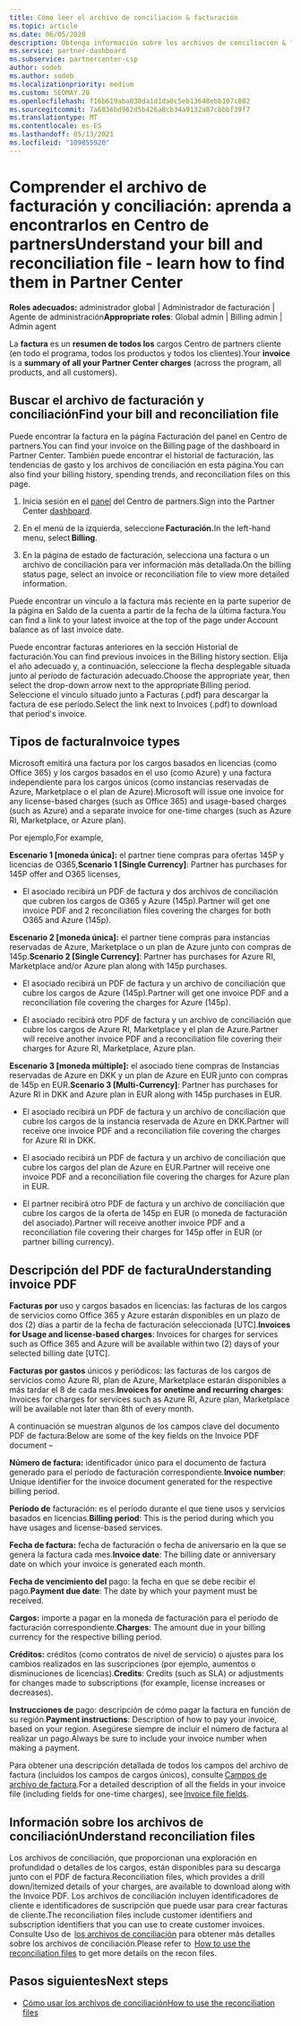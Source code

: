 ```yaml
---
title: Cómo leer el archivo de conciliación & facturación
ms.topic: article
ms.date: 06/05/2020
description: Obtenga información sobre los archivos de conciliación & factura. La factura muestra Centro de partners cargos en el programa, los productos y los clientes durante ese período mensual.
ms.service: partner-dashboard
ms.subservice: partnercenter-csp
author: sodeb
ms.author: sodeb
ms.localizationpriority: medium
ms.custom: SEOMAY.20
ms.openlocfilehash: f16b619aba838da1d1da0c5eb13648ebb107c802
ms.sourcegitcommit: 7a6836bd962d5b426a8cb34a9132a87cbbbf39f7
ms.translationtype: MT
ms.contentlocale: es-ES
ms.lasthandoff: 05/13/2021
ms.locfileid: "109855920"
---
```

# <a name="understand-your-bill-and-reconciliation-file---learn-how-to-find-them-in-partner-center"></a><span data-ttu-id="6b6c4-104">Comprender el archivo de facturación y conciliación: aprenda a encontrarlos en Centro de partners</span><span class="sxs-lookup"><span data-stu-id="6b6c4-104">Understand your bill and reconciliation file - learn how to find them in Partner Center</span></span>


<span data-ttu-id="6b6c4-105">**Roles adecuados:** administrador global | Administrador de facturación | Agente de administración</span><span class="sxs-lookup"><span data-stu-id="6b6c4-105">**Appropriate roles**: Global admin | Billing admin | Admin agent</span></span>


<span data-ttu-id="6b6c4-106">La **factura** es un **resumen de todos los** cargos Centro de partners cliente (en todo el programa, todos los productos y todos los clientes).</span><span class="sxs-lookup"><span data-stu-id="6b6c4-106">Your **invoice** is a **summary of all your Partner Center charges** (across the program, all products, and all customers).</span></span> 

## <a name="find-your-bill-and-reconciliation-file"></a><span data-ttu-id="6b6c4-107">Buscar el archivo de facturación y conciliación</span><span class="sxs-lookup"><span data-stu-id="6b6c4-107">Find your bill and reconciliation file</span></span> 

<span data-ttu-id="6b6c4-108">Puede encontrar la factura en la página Facturación del panel en Centro de partners.</span><span class="sxs-lookup"><span data-stu-id="6b6c4-108">You can find your invoice on the Billing page of the dashboard in Partner Center.</span></span> <span data-ttu-id="6b6c4-109">También puede encontrar el historial de facturación, las tendencias de gasto y los archivos de conciliación en esta página.</span><span class="sxs-lookup"><span data-stu-id="6b6c4-109">You can also find your billing history, spending trends, and reconciliation files on this page.</span></span> 

1. <span data-ttu-id="6b6c4-110">Inicia sesión en el [panel](https://partner.microsoft.com/dashboard/home) del Centro de partners.</span><span class="sxs-lookup"><span data-stu-id="6b6c4-110">Sign into the Partner Center [dashboard](https://partner.microsoft.com/dashboard/home).</span></span> 

2. <span data-ttu-id="6b6c4-111">En el menú de la izquierda, seleccione **Facturación.**</span><span class="sxs-lookup"><span data-stu-id="6b6c4-111">In the left-hand menu, select **Billing**.</span></span> 

3. <span data-ttu-id="6b6c4-112">En la página de estado de facturación, selecciona una factura o un archivo de conciliación para ver información más detallada.</span><span class="sxs-lookup"><span data-stu-id="6b6c4-112">On the billing status page, select an invoice or reconciliation file to view more detailed information.</span></span> 

<span data-ttu-id="6b6c4-113">Puede encontrar un vínculo a la factura más reciente en la parte superior de la página en Saldo de la cuenta a partir de la fecha de la última factura.</span><span class="sxs-lookup"><span data-stu-id="6b6c4-113">You can find a link to your latest invoice at the top of the page under Account balance as of last invoice date.</span></span> 

<span data-ttu-id="6b6c4-114">Puede encontrar facturas anteriores en la sección Historial de facturación.</span><span class="sxs-lookup"><span data-stu-id="6b6c4-114">You can find previous invoices in the Billing history section.</span></span> <span data-ttu-id="6b6c4-115">Elija el año adecuado y, a continuación, seleccione la flecha desplegable situada junto al período de facturación adecuado.</span><span class="sxs-lookup"><span data-stu-id="6b6c4-115">Choose the appropriate year, then select the drop-down arrow next to the appropriate Billing period.</span></span> <span data-ttu-id="6b6c4-116">Seleccione el vínculo situado junto a Facturas (.pdf) para descargar la factura de ese período.</span><span class="sxs-lookup"><span data-stu-id="6b6c4-116">Select the link next to Invoices (.pdf) to download that period's invoice.</span></span> 

## <a name="invoice-types"></a><span data-ttu-id="6b6c4-117">Tipos de factura</span><span class="sxs-lookup"><span data-stu-id="6b6c4-117">Invoice types</span></span>

<span data-ttu-id="6b6c4-118">Microsoft emitirá una factura por los cargos basados en licencias (como Office 365) y los cargos basados en el uso (como Azure) y una factura independiente para los cargos únicos (como instancias reservadas de Azure, Marketplace o el plan de Azure).</span><span class="sxs-lookup"><span data-stu-id="6b6c4-118">Microsoft will issue one invoice for any license-based charges (such as Office 365) and usage-based charges (such as Azure) and a separate invoice for one-time charges (such as Azure RI, Marketplace, or Azure plan).</span></span>

<span data-ttu-id="6b6c4-119">Por ejemplo,</span><span class="sxs-lookup"><span data-stu-id="6b6c4-119">For example,</span></span>  

<span data-ttu-id="6b6c4-120">**Escenario 1 [moneda única]:** el partner tiene compras para ofertas 145P y licencias de O365,</span><span class="sxs-lookup"><span data-stu-id="6b6c4-120">**Scenario 1 [Single Currency]**: Partner has purchases for 145P offer and O365 licenses,</span></span>  

- <span data-ttu-id="6b6c4-121">El asociado recibirá un PDF de factura y dos archivos de conciliación que cubren los cargos de O365 y Azure (145p).</span><span class="sxs-lookup"><span data-stu-id="6b6c4-121">Partner will get one invoice PDF and 2 reconciliation files covering the charges for both O365 and Azure (145p).</span></span>  

<span data-ttu-id="6b6c4-122">**Escenario 2 [moneda única]:** el partner tiene compras para instancias reservadas de Azure, Marketplace o un plan de Azure junto con compras de 145p.</span><span class="sxs-lookup"><span data-stu-id="6b6c4-122">**Scenario 2 [Single Currency]**: Partner has purchases for Azure RI, Marketplace and/or Azure plan along with 145p purchases.</span></span>

- <span data-ttu-id="6b6c4-123">El asociado recibirá un PDF de factura y un archivo de conciliación que cubre los cargos de Azure (145p).</span><span class="sxs-lookup"><span data-stu-id="6b6c4-123">Partner will get one invoice PDF and a reconciliation file covering the charges for Azure (145p).</span></span> 

- <span data-ttu-id="6b6c4-124">El asociado recibirá otro PDF de factura y un archivo de conciliación que cubre los cargos de Azure RI, Marketplace y el plan de Azure.</span><span class="sxs-lookup"><span data-stu-id="6b6c4-124">Partner will receive another invoice PDF and a reconciliation file covering their charges for Azure RI, Marketplace, Azure plan.</span></span> 

<span data-ttu-id="6b6c4-125">**Escenario 3 [moneda múltiple]:** el asociado tiene compras de Instancias reservadas de Azure en DKK y un plan de Azure en EUR junto con compras de 145p en EUR.</span><span class="sxs-lookup"><span data-stu-id="6b6c4-125">**Scenario 3 [Multi-Currency]**: Partner has purchases for Azure RI in DKK and Azure plan in EUR along with 145p purchases in EUR.</span></span>

- <span data-ttu-id="6b6c4-126">El asociado recibirá un PDF de factura y un archivo de conciliación que cubre los cargos de la instancia reservada de Azure en DKK.</span><span class="sxs-lookup"><span data-stu-id="6b6c4-126">Partner will receive one invoice PDF and a reconciliation file covering the charges for Azure RI in DKK.</span></span> 

- <span data-ttu-id="6b6c4-127">El asociado recibirá un PDF de factura y un archivo de conciliación que cubre los cargos del plan de Azure en EUR.</span><span class="sxs-lookup"><span data-stu-id="6b6c4-127">Partner will receive one invoice PDF and a reconciliation file covering the charges for Azure plan in EUR.</span></span> 

- <span data-ttu-id="6b6c4-128">El partner recibirá otro PDF de factura y un archivo de conciliación que cubre los cargos de la oferta de 145p en EUR (o moneda de facturación del asociado).</span><span class="sxs-lookup"><span data-stu-id="6b6c4-128">Partner will receive another invoice PDF and a reconciliation file covering their charges for 145p offer in EUR (or partner billing currency).</span></span> 


## <a name="understanding-invoice-pdf"></a><span data-ttu-id="6b6c4-129">Descripción del PDF de factura</span><span class="sxs-lookup"><span data-stu-id="6b6c4-129">Understanding invoice PDF</span></span> 

<span data-ttu-id="6b6c4-130">**Facturas por** uso y cargos basados en licencias: las facturas de los cargos de servicios como Office 365 y Azure estarán disponibles en un plazo de dos (2) días a partir de la fecha de facturación seleccionada [UTC].</span><span class="sxs-lookup"><span data-stu-id="6b6c4-130">**Invoices for Usage and license-based charges**: Invoices for charges for services such as Office 365 and Azure will be available within two (2) days of your selected billing date [UTC].</span></span>  

<span data-ttu-id="6b6c4-131">**Facturas por gastos** únicos y periódicos: las facturas de los cargos de servicios como Azure RI, plan de Azure, Marketplace estarán disponibles a más tardar el 8 de cada mes.</span><span class="sxs-lookup"><span data-stu-id="6b6c4-131">**Invoices for onetime and recurring charges**: Invoices for charges for services such as Azure RI, Azure plan, Marketplace will be available not later than 8th of every month.</span></span>  

<span data-ttu-id="6b6c4-132">A continuación se muestran algunos de los campos clave del documento PDF de factura:</span><span class="sxs-lookup"><span data-stu-id="6b6c4-132">Below are some of the key fields on the Invoice PDF document –</span></span>

<span data-ttu-id="6b6c4-133">**Número de factura:** identificador único para el documento de factura generado para el período de facturación correspondiente.</span><span class="sxs-lookup"><span data-stu-id="6b6c4-133">**Invoice number**: Unique identifier for the invoice document generated for the respective billing period.</span></span> 

<span data-ttu-id="6b6c4-134">**Período de** facturación: es el período durante el que tiene usos y servicios basados en licencias.</span><span class="sxs-lookup"><span data-stu-id="6b6c4-134">**Billing period**: This is the period during which you have usages and license-based services.</span></span> 

<span data-ttu-id="6b6c4-135">**Fecha de factura:** fecha de facturación o fecha de aniversario en la que se genera la factura cada mes.</span><span class="sxs-lookup"><span data-stu-id="6b6c4-135">**Invoice date**: The billing date or anniversary date on which your invoice is generated each month.</span></span> 

<span data-ttu-id="6b6c4-136">**Fecha de vencimiento del** pago: la fecha en que se debe recibir el pago.</span><span class="sxs-lookup"><span data-stu-id="6b6c4-136">**Payment due date**: The date by which your payment must be received.</span></span> 

<span data-ttu-id="6b6c4-137">**Cargos:** importe a pagar en la moneda de facturación para el período de facturación correspondiente.</span><span class="sxs-lookup"><span data-stu-id="6b6c4-137">**Charges**: The amount due in your billing currency for the respective billing period.</span></span> 

<span data-ttu-id="6b6c4-138">**Créditos:** créditos (como contratos de nivel de servicio) o ajustes para los cambios realizados en las suscripciones (por ejemplo, aumentos o disminuciones de licencias).</span><span class="sxs-lookup"><span data-stu-id="6b6c4-138">**Credits**: Credits (such as SLA) or adjustments for changes made to subscriptions (for example, license increases or decreases).</span></span> 

<span data-ttu-id="6b6c4-139">**Instrucciones de** pago: descripción de cómo pagar la factura en función de su región.</span><span class="sxs-lookup"><span data-stu-id="6b6c4-139">**Payment instructions**: Description of how to pay your invoice, based on your region.</span></span> <span data-ttu-id="6b6c4-140">Asegúrese siempre de incluir el número de factura al realizar un pago.</span><span class="sxs-lookup"><span data-stu-id="6b6c4-140">Always be sure to include your invoice number when making a payment.</span></span> 

<span data-ttu-id="6b6c4-141">Para obtener una descripción detallada de todos los campos del archivo de factura (incluidos los campos de cargos únicos), consulte [Campos de archivo de factura](invoice-file.md).</span><span class="sxs-lookup"><span data-stu-id="6b6c4-141">For a detailed description of all the fields in your invoice file (including fields for one-time charges), see [Invoice file fields](invoice-file.md).</span></span> 

## <a name="understand-reconciliation-files"></a><span data-ttu-id="6b6c4-142">Información sobre los archivos de conciliación</span><span class="sxs-lookup"><span data-stu-id="6b6c4-142">Understand reconciliation files</span></span>

 <span data-ttu-id="6b6c4-143">Los archivos de conciliación, que proporcionan una exploración en profundidad o detalles de los cargos, están disponibles para su descarga junto con el PDF de factura.</span><span class="sxs-lookup"><span data-stu-id="6b6c4-143">Reconciliation files, which provides a drill down/itemized details of your charges, are available to download along with the Invoice PDF.</span></span> <span data-ttu-id="6b6c4-144">Los archivos de conciliación incluyen identificadores de cliente e identificadores de suscripción que puede usar para crear facturas de cliente.</span><span class="sxs-lookup"><span data-stu-id="6b6c4-144">The reconciliation files include customer identifiers and subscription identifiers that you can use to create customer invoices.</span></span> <span data-ttu-id="6b6c4-145">Consulte Uso de  [los archivos de conciliación](use-the-reconciliation-files.md) para obtener más detalles sobre los archivos de conciliación.</span><span class="sxs-lookup"><span data-stu-id="6b6c4-145">Please refer to  [How to use the reconciliation files](use-the-reconciliation-files.md) to get more details on the recon files.</span></span> 

## <a name="next-steps"></a><span data-ttu-id="6b6c4-146">Pasos siguientes</span><span class="sxs-lookup"><span data-stu-id="6b6c4-146">Next steps</span></span>

- [<span data-ttu-id="6b6c4-147">Cómo usar los archivos de conciliación</span><span class="sxs-lookup"><span data-stu-id="6b6c4-147">How to use the reconciliation files</span></span>](use-the-reconciliation-files.md)